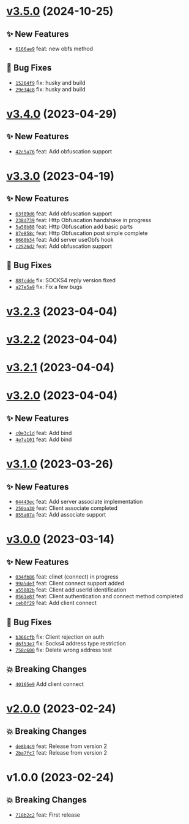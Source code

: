 # [v3.5.0](https://github.com/MoIzadloo/tsocks/compare/v3.4.0...v3.5.0) (2024-10-25)

## ✨ New Features

- [`6166ae9`](https://github.com/MoIzadloo/tsocks/commit/6166ae9) feat: new obfs method

## 🐛 Bug Fixes

- [`15264f9`](https://github.com/MoIzadloo/tsocks/commit/15264f9) fix: husky and build
- [`29e34c8`](https://github.com/MoIzadloo/tsocks/commit/29e34c8) fix: husky and build

# [v3.4.0](https://github.com/MoIzadloo/tsocks/compare/v3.3.0...v3.4.0) (2023-04-29)

## ✨ New Features

- [`42c5a76`](https://github.com/MoIzadloo/tsocks/commit/42c5a76) feat: Add obfuscation support

# [v3.3.0](https://github.com/MoIzadloo/tsocks/compare/v3.2.3...v3.3.0) (2023-04-19)

## ✨ New Features

- [`63f89d6`](https://github.com/MoIzadloo/tsocks/commit/63f89d6) feat: Add obfuscation support
- [`238d739`](https://github.com/MoIzadloo/tsocks/commit/238d739) feat: Http Obfuscation handshake in progress
- [`5a58b88`](https://github.com/MoIzadloo/tsocks/commit/5a58b88) feat: Http Obfuscation add basic parts
- [`87e858c`](https://github.com/MoIzadloo/tsocks/commit/87e858c) feat: Http Obfuscation post simple complete
- [`6660b34`](https://github.com/MoIzadloo/tsocks/commit/6660b34) feat: Add server useObfs hook
- [`c2526d2`](https://github.com/MoIzadloo/tsocks/commit/c2526d2) feat: Add obfuscation support

## 🐛 Bug Fixes

- [`88fcdde`](https://github.com/MoIzadloo/tsocks/commit/88fcdde) fix: SOCKS4 reply version fixed
- [`a27e5a9`](https://github.com/MoIzadloo/tsocks/commit/a27e5a9) fix: Fix a few bugs

# [v3.2.3](https://github.com/MoIzadloo/tsocks/compare/v3.2.2...v3.2.3) (2023-04-04)

# [v3.2.2](https://github.com/MoIzadloo/tsocks/compare/v3.2.1...v3.2.2) (2023-04-04)

# [v3.2.1](https://github.com/MoIzadloo/tsocks/compare/v3.2.0...v3.2.1) (2023-04-04)

# [v3.2.0](https://github.com/MoIzadloo/tsocks/compare/v3.1.0...v3.2.0) (2023-04-04)

## ✨ New Features

- [`c0e3c1d`](https://github.com/MoIzadloo/tsocks/commit/c0e3c1d) feat: Add bind
- [`4e7a101`](https://github.com/MoIzadloo/tsocks/commit/4e7a101) feat: Add bind

# [v3.1.0](https://github.com/MoIzadloo/tsocks/compare/v3.0.0...v3.1.0) (2023-03-26)

## ✨ New Features

- [`64443ec`](https://github.com/MoIzadloo/tsocks/commit/64443ec) feat: Add server associate implementation
- [`250aa30`](https://github.com/MoIzadloo/tsocks/commit/250aa30) feat: Client associate completed
- [`855a07a`](https://github.com/MoIzadloo/tsocks/commit/855a07a) feat: Add associate support

# [v3.0.0](https://github.com/MoIzadloo/tsocks/compare/v2.0.0...v3.0.0) (2023-03-14)

## ✨ New Features

- [`034fb86`](https://github.com/MoIzadloo/tsocks/commit/034fb86) feat: clinet (connect) in progress
- [`99a5def`](https://github.com/MoIzadloo/tsocks/commit/99a5def) feat: Client connect support added
- [`a55882b`](https://github.com/MoIzadloo/tsocks/commit/a55882b) feat: Client add userId identification
- [`0561e8f`](https://github.com/MoIzadloo/tsocks/commit/0561e8f) feat: Client authentication and connect method completed
- [`ceb0f29`](https://github.com/MoIzadloo/tsocks/commit/ceb0f29) feat: Add client connect

## 🐛 Bug Fixes

- [`b366cfb`](https://github.com/MoIzadloo/tsocks/commit/b366cfb) fix: Client rejection on auth
- [`d6f53e7`](https://github.com/MoIzadloo/tsocks/commit/d6f53e7) fix: Socks4 address type restriction
- [`758c600`](https://github.com/MoIzadloo/tsocks/commit/758c600) fix: Delete wrong address test

## 💥 Breaking Changes

- [`40165e9`](https://github.com/MoIzadloo/tsocks/commit/40165e9) Add client connect

# [v2.0.0](https://github.com/MoIzadloo/tsocks/compare/v1.0.0...v2.0.0) (2023-02-24)

## 💥 Breaking Changes

- [`de8b4c9`](https://github.com/MoIzadloo/tsocks/commit/de8b4c9) feat: Release from version 2
- [`2ba7fc7`](https://github.com/MoIzadloo/tsocks/commit/2ba7fc7) feat: Release from version 2

# v1.0.0 (2023-02-24)

## 💥 Breaking Changes

- [`718b2c2`](https://github.com/MoIzadloo/tsocks/commit/718b2c2) feat: First release
